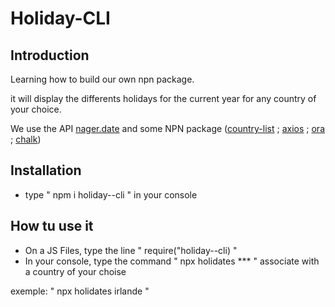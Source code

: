 # Holiday-CLI

## Introduction

Learning how to build our own npn package.

it will display the differents holidays for the current year for any country of your choice.

We use the API [nager.date](https://date.nager.at/) and some NPN package ([country-list](https://www.npmjs.com/package/country-list) ; [axios](https://www.npmjs.com/package/axios) ; [ora](https://www.npmjs.com/package/ora) ; [chalk](https://www.npmjs.com/package/chalk))

## Installation

- type " npm i holiday--cli " in your console

## How tu use it

- On a JS Files, type the line " require("holiday--cli) "
- In your console, type the command " npx holidates \*\*\* " associate with a country of your choise

exemple: " npx holidates irlande "
